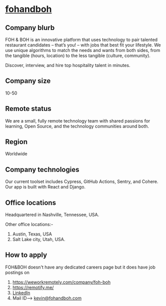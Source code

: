 # [fohandboh](https://fohandboh.com/)

## Company blurb

FOH & BOH is an innovative platform that uses technology to pair talented restaurant candidates – that’s you! – with jobs that best fit your lifestyle. We use unique algorithms to match the needs and wants from both sides, from the tangible (hours, location) to the less tangible (culture, community).

Discover, interview, and hire top hospitality talent in minutes.

## Company size

10-50

## Remote status

We are a small, fully remote technology team with shared passions for learning, Open Source, and the technology communities around both. 

## Region

Worldwide

## Company technologies

Our current toolset includes Cypress, GitHub Actions, Sentry, and Cohere. Our app is built with React and Django.

## Office locations

Headquartered in Nashville, Tennessee, USA.

Other office locations:-

1. Austin, Texas, USA
2. Salt Lake city, Utah, USA.

## How to apply

FOH&BOH doesn't have any dedicated careers page but it does have job postings on 
1. https://weworkremotely.com/company/foh-boh
2. https://remotify.me/
3. [LinkedIn](https://www.linkedin.com/shareArticle?mini=true&source=We+Work+Remotely&title=foh%26boh&url=https%3A%2F%2Fweworkremotely.com%2Fcompany%2Ffoh-boh)
4. Mail ID--> kevin@fohandboh.com
